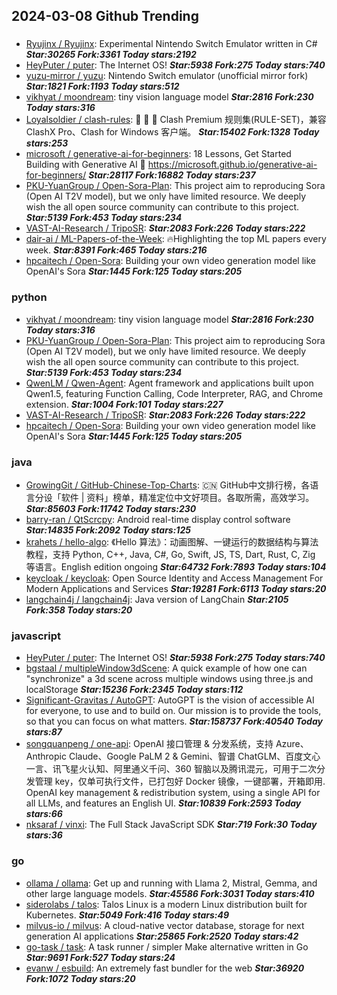 ## 2024-03-08 Github Trending

### 
* [Ryujinx / Ryujinx](https://github.com/Ryujinx/Ryujinx): Experimental Nintendo Switch Emulator written in C# ***Star:30265 Fork:3361 Today stars:2192***
* [HeyPuter / puter](https://github.com/HeyPuter/puter): The Internet OS! ***Star:5938 Fork:275 Today stars:740***
* [yuzu-mirror / yuzu](https://github.com/yuzu-mirror/yuzu): Nintendo Switch emulator (unofficial mirror fork) ***Star:1821 Fork:1193 Today stars:512***
* [vikhyat / moondream](https://github.com/vikhyat/moondream): tiny vision language model ***Star:2816 Fork:230 Today stars:316***
* [Loyalsoldier / clash-rules](https://github.com/Loyalsoldier/clash-rules): 🦄️ 🎃 👻 Clash Premium 规则集(RULE-SET)，兼容 ClashX Pro、Clash for Windows 客户端。 ***Star:15402 Fork:1328 Today stars:253***
* [microsoft / generative-ai-for-beginners](https://github.com/microsoft/generative-ai-for-beginners): 18 Lessons, Get Started Building with Generative AI 🔗 https://microsoft.github.io/generative-ai-for-beginners/ ***Star:28117 Fork:16882 Today stars:237***
* [PKU-YuanGroup / Open-Sora-Plan](https://github.com/PKU-YuanGroup/Open-Sora-Plan): This project aim to reproducing Sora (Open AI T2V model), but we only have limited resource. We deeply wish the all open source community can contribute to this project. ***Star:5139 Fork:453 Today stars:234***
* [VAST-AI-Research / TripoSR](https://github.com/VAST-AI-Research/TripoSR):  ***Star:2083 Fork:226 Today stars:222***
* [dair-ai / ML-Papers-of-the-Week](https://github.com/dair-ai/ML-Papers-of-the-Week): 🔥Highlighting the top ML papers every week. ***Star:8391 Fork:465 Today stars:216***
* [hpcaitech / Open-Sora](https://github.com/hpcaitech/Open-Sora): Building your own video generation model like OpenAI's Sora ***Star:1445 Fork:125 Today stars:205***

### python
* [vikhyat / moondream](https://github.com/vikhyat/moondream): tiny vision language model ***Star:2816 Fork:230 Today stars:316***
* [PKU-YuanGroup / Open-Sora-Plan](https://github.com/PKU-YuanGroup/Open-Sora-Plan): This project aim to reproducing Sora (Open AI T2V model), but we only have limited resource. We deeply wish the all open source community can contribute to this project. ***Star:5139 Fork:453 Today stars:234***
* [QwenLM / Qwen-Agent](https://github.com/QwenLM/Qwen-Agent): Agent framework and applications built upon Qwen1.5, featuring Function Calling, Code Interpreter, RAG, and Chrome extension. ***Star:1004 Fork:101 Today stars:227***
* [VAST-AI-Research / TripoSR](https://github.com/VAST-AI-Research/TripoSR):  ***Star:2083 Fork:226 Today stars:222***
* [hpcaitech / Open-Sora](https://github.com/hpcaitech/Open-Sora): Building your own video generation model like OpenAI's Sora ***Star:1445 Fork:125 Today stars:205***

### java
* [GrowingGit / GitHub-Chinese-Top-Charts](https://github.com/GrowingGit/GitHub-Chinese-Top-Charts): 🇨🇳 GitHub中文排行榜，各语言分设「软件 | 资料」榜单，精准定位中文好项目。各取所需，高效学习。 ***Star:85603 Fork:11742 Today stars:230***
* [barry-ran / QtScrcpy](https://github.com/barry-ran/QtScrcpy): Android real-time display control software ***Star:14835 Fork:2092 Today stars:125***
* [krahets / hello-algo](https://github.com/krahets/hello-algo): 《Hello 算法》：动画图解、一键运行的数据结构与算法教程，支持 Python, C++, Java, C#, Go, Swift, JS, TS, Dart, Rust, C, Zig 等语言。English edition ongoing ***Star:64732 Fork:7893 Today stars:104***
* [keycloak / keycloak](https://github.com/keycloak/keycloak): Open Source Identity and Access Management For Modern Applications and Services ***Star:19281 Fork:6113 Today stars:20***
* [langchain4j / langchain4j](https://github.com/langchain4j/langchain4j): Java version of LangChain ***Star:2105 Fork:358 Today stars:20***

### javascript
* [HeyPuter / puter](https://github.com/HeyPuter/puter): The Internet OS! ***Star:5938 Fork:275 Today stars:740***
* [bgstaal / multipleWindow3dScene](https://github.com/bgstaal/multipleWindow3dScene): A quick example of how one can "synchronize" a 3d scene across multiple windows using three.js and localStorage ***Star:15236 Fork:2345 Today stars:112***
* [Significant-Gravitas / AutoGPT](https://github.com/Significant-Gravitas/AutoGPT): AutoGPT is the vision of accessible AI for everyone, to use and to build on. Our mission is to provide the tools, so that you can focus on what matters. ***Star:158737 Fork:40540 Today stars:87***
* [songquanpeng / one-api](https://github.com/songquanpeng/one-api): OpenAI 接口管理 & 分发系统，支持 Azure、Anthropic Claude、Google PaLM 2 & Gemini、智谱 ChatGLM、百度文心一言、讯飞星火认知、阿里通义千问、360 智脑以及腾讯混元，可用于二次分发管理 key，仅单可执行文件，已打包好 Docker 镜像，一键部署，开箱即用. OpenAI key management & redistribution system, using a single API for all LLMs, and features an English UI. ***Star:10839 Fork:2593 Today stars:66***
* [nksaraf / vinxi](https://github.com/nksaraf/vinxi): The Full Stack JavaScript SDK ***Star:719 Fork:30 Today stars:36***

### go
* [ollama / ollama](https://github.com/ollama/ollama): Get up and running with Llama 2, Mistral, Gemma, and other large language models. ***Star:45586 Fork:3031 Today stars:410***
* [siderolabs / talos](https://github.com/siderolabs/talos): Talos Linux is a modern Linux distribution built for Kubernetes. ***Star:5049 Fork:416 Today stars:49***
* [milvus-io / milvus](https://github.com/milvus-io/milvus): A cloud-native vector database, storage for next generation AI applications ***Star:25865 Fork:2520 Today stars:42***
* [go-task / task](https://github.com/go-task/task): A task runner / simpler Make alternative written in Go ***Star:9691 Fork:527 Today stars:24***
* [evanw / esbuild](https://github.com/evanw/esbuild): An extremely fast bundler for the web ***Star:36920 Fork:1072 Today stars:20***
